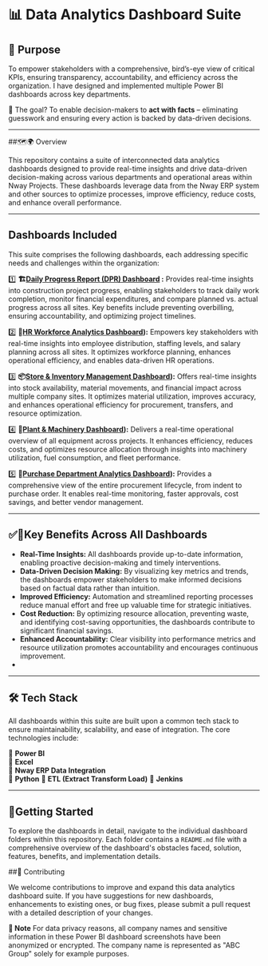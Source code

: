 # 📊 Data Analytics Dashboard Suite

## 📌 Purpose

To empower stakeholders with a comprehensive, bird’s-eye view of critical KPIs, ensuring transparency, accountability, and efficiency across the organization. I have designed and implemented multiple Power BI dashboards across key departments.

🎯 The goal? To enable decision-makers to **act with facts** – eliminating guesswork and ensuring every action is backed by data-driven decisions.

----------------

##🗺🌍 Overview

This repository contains a suite of interconnected data analytics dashboards designed to provide real-time insights and drive data-driven decision-making across various departments and operational areas within Nway Projects. These dashboards leverage data from the Nway ERP system and other sources to optimize processes, improve efficiency, reduce costs, and enhance overall performance.

----------------

## Dashboards Included

This suite comprises the following dashboards, each addressing specific needs and challenges within the organization:

1️⃣  **🏗️[Daily Progress Report (DPR) Dashboard](https://github.com/Shriket/PowerBi-Dashboards/tree/main/Civil%20Dept%20(Daily%20Progress%20Report))
:** Provides real-time insights into construction project progress, enabling stakeholders to track daily work completion, monitor financial expenditures, and compare planned vs. actual progress across all sites. Key benefits include preventing overbilling, ensuring accountability, and optimizing project timelines.

2️⃣  **💼[HR Workforce Analytics Dashboard](https://github.com/Shriket/PowerBi-Dashboards/tree/main/HR%20Dept)):** Empowers key stakeholders with real-time insights into employee distribution, staffing levels, and salary planning across all sites. It optimizes workforce planning, enhances operational efficiency, and enables data-driven HR operations.

3️⃣  **📦[Store & Inventory Management Dashboard](https://github.com/Shriket/PowerBi-Dashboards/tree/main/Inventory/Store%20Dept)):** Offers real-time insights into stock availability, material movements, and financial impact across multiple company sites. It optimizes material utilization, improves accuracy, and enhances operational efficiency for procurement, transfers, and resource optimization.

4️⃣  **🚜[Plant & Machinery Dashboard](https://github.com/Shriket/PowerBi-Dashboards/tree/main/Plant%20%26%20Machinary%20Dept)):** Delivers a real-time operational overview of all equipment across projects. It enhances efficiency, reduces costs, and optimizes resource allocation through insights into machinery utilization, fuel consumption, and fleet performance.

5️⃣  **🛒[Purchase Department Analytics Dashboard](https://github.com/Shriket/PowerBi-Dashboards/tree/main/Procurement/Purchase%20Dept)):** Provides a comprehensive view of the entire procurement lifecycle, from indent to purchase order. It enables real-time monitoring, faster approvals, cost savings, and better vendor management.

----------------

## ✅🎯Key Benefits Across All Dashboards

*   **Real-Time Insights:** All dashboards provide up-to-date information, enabling proactive decision-making and timely interventions.
*   **Data-Driven Decision Making:** By visualizing key metrics and trends, the dashboards empower stakeholders to make informed decisions based on factual data rather than intuition.
*   **Improved Efficiency:** Automation and streamlined reporting processes reduce manual effort and free up valuable time for strategic initiatives.
*   **Cost Reduction:** By optimizing resource allocation, preventing waste, and identifying cost-saving opportunities, the dashboards contribute to significant financial savings.
*   **Enhanced Accountability:** Clear visibility into performance metrics and resource utilization promotes accountability and encourages continuous improvement.
* 
-------------------------------------------------------------------------------------------------------

## 🛠 **Tech Stack**  

All dashboards within this suite are built upon a common tech stack to ensure maintainability, scalability, and ease of integration. The core technologies include:

🔹 **Power BI**  
🔹 **Excel**  
🔹 **Nway ERP Data Integration**  
🔹 **Python** 
🔹 **ETL (Extract Transform Load)**
🔹 **Jenkins**  

---------------------------------------------------------------------------------------------------------

## 🚀Getting Started

To explore the dashboards in detail, navigate to the individual dashboard folders within this repository. Each folder contains a `README.md` file with a comprehensive overview of the dashboard's obstacles faced, solution, features, benefits, and implementation details.

##🤝 Contributing

We welcome contributions to improve and expand this data analytics dashboard suite. If you have suggestions for new dashboards, enhancements to existing ones, or bug fixes, please submit a pull request with a detailed description of your changes.

**📌 Note**  For data privacy reasons, all company names and sensitive information in these Power BI dashboard screenshots have been anonymized or encrypted. The company name is represented as "ABC Group" solely for example purposes.





